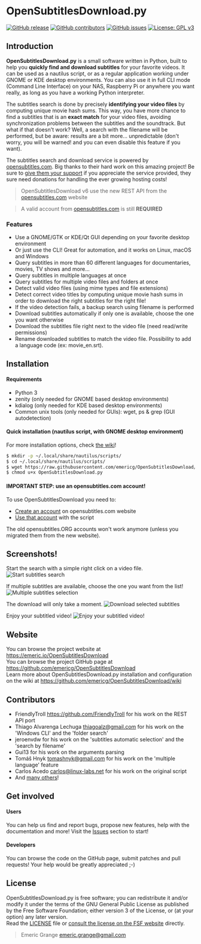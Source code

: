 OpenSubtitlesDownload.py
========================

[![GitHub release](https://img.shields.io/github/release/emericg/OpenSubtitlesDownload.svg?style=flat-square)](https://github.com/emericg/OpenSubtitlesDownload/releases)
[![GitHub contributors](https://img.shields.io/github/contributors/emericg/OpenSubtitlesDownload.svg?style=flat-square)](https://github.com/emericg/OpenSubtitlesDownload/graphs/contributors)
[![GitHub issues](https://img.shields.io/github/issues/emericg/OpenSubtitlesDownload.svg?style=flat-square)](https://github.com/emericg/OpenSubtitlesDownload/issues)
[![License: GPL v3](https://img.shields.io/badge/license-GPL%20v3-brightgreen.svg?style=flat-square)](https://www.gnu.org/licenses/gpl-3.0)

## Introduction

**OpenSubtitlesDownload.py** is a small software written in Python, built to help you **quickly find and download subtitles** for your favorite videos. It can be used as a nautilus script, or as a regular application working under GNOME or KDE desktop environments. You can also use it in full CLI mode (Command Line Interface) on your NAS, Raspberry Pi or anywhere you want really, as long as you have a working Python interpreter.

The subtitles search is done by precisely **identifying your video files** by computing unique movie hash sums. This way, you have more chance to find a subtitles that is an **exact match** for your video files, avoiding synchronization problems between the subtitles and the soundtrack. But what if that doesn't work? Well, a search with the filename will be performed, but be aware: results are a bit more... unpredictable (don't worry, you will be warned! and you can even disable this feature if you want).

The subtitles search and download service is powered by [opensubtitles.com](https://www.opensubtitles.com). Big thanks to their hard work on this amazing project! Be sure to [give them your support](https://www.opensubtitles.com/en/users/vip) if you appreciate the service provided, they sure need donations for handling the ever growing hosting costs!

> OpenSubtitlesDownload v6 use the new REST API from the [opensubtitles.com](https://www.opensubtitles.com) website

> A valid account from [opensubtitles.com](https://www.opensubtitles.com) is still **REQUIRED**

### Features

- Use a GNOME/GTK or KDE/Qt GUI depending on your favorite desktop environment
- Or just use the CLI! Great for automation, and it works on Linux, macOS and Windows
- Query subtitles in more than 60 different languages for documentaries, movies, TV shows and more...
- Query subtitles in multiple languages at once
- Query subtitles for multiple video files and folders at once
- Detect valid video files (using mime types and file extensions)
- Detect correct video titles by computing unique movie hash sums in order to download the right subtitles for the right file!
- If the video detection fails, a backup search using filename is performed
- Download subtitles automatically if only one is available, choose the one you want otherwise
- Download the subtitles file right next to the video file (need read/write permissions)
- Rename downloaded subtitles to match the video file. Possibility to add a language code (ex: movie_en.srt).

## Installation

#### Requirements

- Python 3
- zenity (only needed for GNOME based desktop environments)
- kdialog (only needed for KDE based desktop environments)
- Common unix tools (only needed for GUIs): wget, ps & grep (GUI autodetection)

#### Quick installation (nautilus script, with GNOME desktop environment)

For more installation options, check [the wiki](https://github.com/emericg/OpenSubtitlesDownload/wiki#installation-1)!

```bash
$ mkdir -p ~/.local/share/nautilus/scripts/
$ cd ~/.local/share/nautilus/scripts/
$ wget https://raw.githubusercontent.com/emericg/OpenSubtitlesDownload/master/OpenSubtitlesDownload.py
$ chmod u+x OpenSubtitlesDownload.py
```

#### IMPORTANT STEP: use an opensubtitles.com account!

To use OpenSubtitlesDownload you need to:

- [Create an account](https://www.opensubtitles.com/) on opensubtitles.com website
- [Use that account](https://github.com/emericg/OpenSubtitlesDownload/wiki/Adjust-settings#log-in-with-a-registered-user) with the script

The old opensubtitles.ORG accounts won't work anymore (unless you migrated them from the new website).

## Screenshots!

Start the search with a simple right click on a video file.
![Start subtitles search](https://i.imgur.com/gO02lb5.png)

If multiple subtitles are available, choose the one you want from the list!
![Multiple subtitles selection](https://i.imgur.com/v6C9QP4.png)

The download will only take a moment.
![Download selected subtitles](https://i.imgur.com/CI99lyx.png)

Enjoy your subtitled video!
![Enjoy your subtitled video!](https://i.imgur.com/9KKvISR.jpg)

## Website

You can browse the project website at <https://emeric.io/OpenSubtitlesDownload>  
You can browse the project GitHub page at <https://github.com/emericg/OpenSubtitlesDownload>  
Learn more about OpenSubtitlesDownload.py installation and configuration on the wiki at <https://github.com/emericg/OpenSubtitlesDownload/wiki>  

## Contributors

- FriendlyTroll <https://github.com/FriendlyTroll> for his work on the REST API port
- Thiago Alvarenga Lechuga <thiagoalz@gmail.com> for his work on the 'Windows CLI' and the 'folder search'
- jeroenvdw for his work on the 'subtitles automatic selection' and the 'search by filename'
- Gui13 for his work on the arguments parsing
- Tomáš Hnyk <tomashnyk@gmail.com> for his work on the 'multiple language' feature
- Carlos Acedo <carlos@linux-labs.net> for his work on the original script
- And [many others](https://github.com/emericg/OpenSubtitlesDownload/graphs/contributors)!

## Get involved

#### Users
You can help us find and report bugs, propose new features, help with the documentation and more! Visit the [Issues](https://github.com/emericg/OpenSubtitlesDownload/issues) section to start!

#### Developers
You can browse the code on the GitHub page, submit patches and pull requests! Your help would be greatly appreciated ;-)

## License

OpenSubtitlesDownload.py is free software; you can redistribute it and/or modify it under the terms of the GNU General Public License as published by the Free Software Foundation; either version 3 of the License, or (at your option) any later version.  
Read the [LICENSE](LICENSE.md) file or [consult the license on the FSF website](https://www.gnu.org/licenses/gpl-3.0.txt) directly.

> Emeric Grange <emeric.grange@gmail.com>
